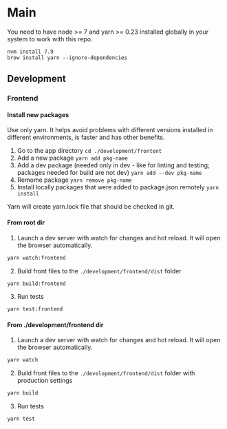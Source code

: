 # Main
You need to have node >= 7 and yarn >= 0.23 installed globally in your system to work with this repo.
```
nvm install 7.9
brew install yarn --ignore-dependencies
```
## Development
### Frontend
#### Install new packages
Use only yarn. It helps avoid problems with different versions installed in different environments, is faster and has other benefits.
1. Go to the app directory `cd ./development/frontent`
2. Add a new package `yarn add pkg-name`
2. Add a dev package (needed only in dev - like for linting and testing; packages needed for build are not dev) `yarn add --dev pkg-name`
3. Remome package `yarn remove pkg-name`
4. Install locally packages that were added to package.json remotely `yarn install`

Yarn will create yarn.lock file that should be checked in git.
#### From root dir
1. Launch a dev server with watch for changes and hot reload. It will open the browser automatically.
```sh
yarn watch:frontend
```
2. Build front files to the `./development/frontend/dist` folder
```sh
yarn build:frontend
```
3. Run tests
```sh
yarn test:frontend
```
#### From ./development/frontend dir
1. Launch a dev server with watch for changes and hot reload. It will open the browser automatically.
```sh
yarn watch
```
2. Build front files to the `./development/frontend/dist` folder with production settings
```sh
yarn build
```
3. Run tests
```sh
yarn test
```
